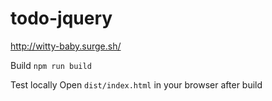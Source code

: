 # todo-jquery
http://witty-baby.surge.sh/

Build
`npm run build`

Test locally
Open `dist/index.html` in your browser after build
